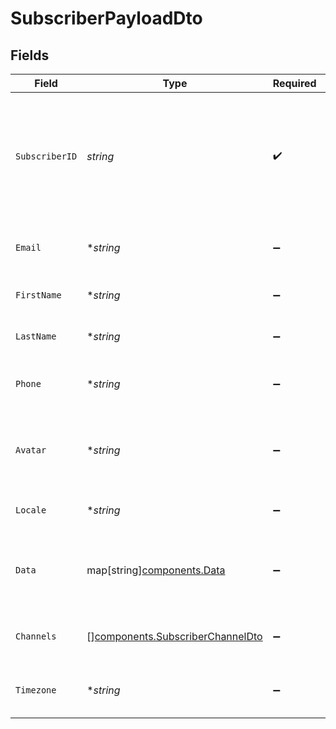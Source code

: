 # SubscriberPayloadDto


## Fields

| Field                                                                                                             | Type                                                                                                              | Required                                                                                                          | Description                                                                                                       |
| ----------------------------------------------------------------------------------------------------------------- | ----------------------------------------------------------------------------------------------------------------- | ----------------------------------------------------------------------------------------------------------------- | ----------------------------------------------------------------------------------------------------------------- |
| `SubscriberID`                                                                                                    | *string*                                                                                                          | :heavy_check_mark:                                                                                                | The internal identifier you used to create this subscriber, usually correlates to the id the user in your systems |
| `Email`                                                                                                           | **string*                                                                                                         | :heavy_minus_sign:                                                                                                | The email address of the subscriber.                                                                              |
| `FirstName`                                                                                                       | **string*                                                                                                         | :heavy_minus_sign:                                                                                                | The first name of the subscriber.                                                                                 |
| `LastName`                                                                                                        | **string*                                                                                                         | :heavy_minus_sign:                                                                                                | The last name of the subscriber.                                                                                  |
| `Phone`                                                                                                           | **string*                                                                                                         | :heavy_minus_sign:                                                                                                | The phone number of the subscriber.                                                                               |
| `Avatar`                                                                                                          | **string*                                                                                                         | :heavy_minus_sign:                                                                                                | An HTTP URL to the profile image of your subscriber.                                                              |
| `Locale`                                                                                                          | **string*                                                                                                         | :heavy_minus_sign:                                                                                                | The locale of the subscriber.                                                                                     |
| `Data`                                                                                                            | map[string][components.Data](../../models/components/data.md)                                                     | :heavy_minus_sign:                                                                                                | An optional payload object that can contain any properties.                                                       |
| `Channels`                                                                                                        | [][components.SubscriberChannelDto](../../models/components/subscriberchanneldto.md)                              | :heavy_minus_sign:                                                                                                | An optional array of subscriber channels.                                                                         |
| `Timezone`                                                                                                        | **string*                                                                                                         | :heavy_minus_sign:                                                                                                | The timezone of the subscriber.                                                                                   |